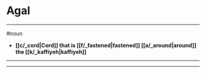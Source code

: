 # Agal
---
#noun
- **[[c/_cord|Cord]] that is [[f/_fastened|fastened]] [[a/_around|around]] the [[k/_kaffiyeh|kaffiyeh]]**
---
---
